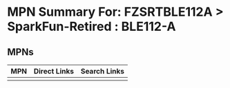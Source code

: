 



# MPN Summary For: FZSRTBLE112A > SparkFun-Retired : BLE112-A

## MPNs
  

|MPN|Direct Links|Search Links|
| :--- | :--- | :--- |
||||
